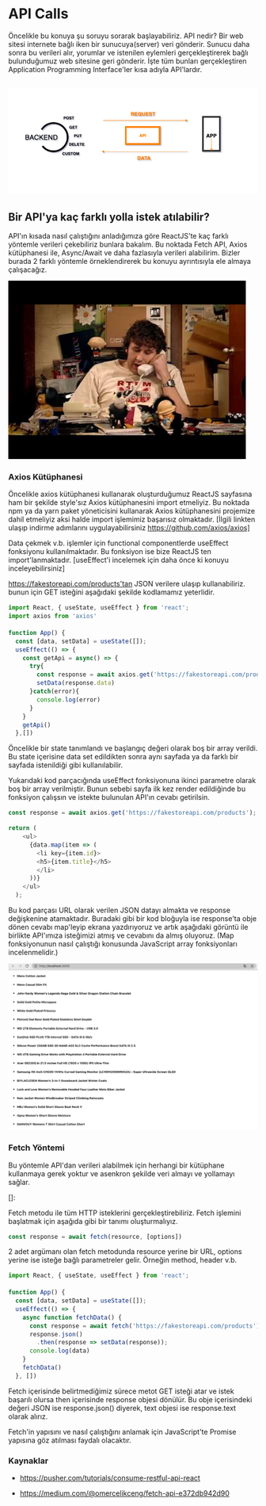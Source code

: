 # API Calls #

Öncelikle bu konuya şu soruyu sorarak başlayabiliriz. API nedir? Bir web sitesi internete bağlı iken bir sunucuya(server) veri gönderir. Sunucu daha sonra bu verileri alır, yorumlar ve istenilen eylemleri gerçekleştirerek bağlı bulunduğumuz web sitesine geri gönderir. İşte tüm bunları gerçekleştiren Application Programming Interface'ler kısa adıyla API'lardır.



## ![api-call-workapi](https://raw.githubusercontent.com/Kodluyoruz/taskforce/main/react-js/api-calls/figures/api-call-workapi.png)



## Bir API'ya kaç farklı yolla istek atılabilir?

API'ın kısada nasıl çalıştığını anladığımıza göre ReactJS'te kaç farklı yöntemle verileri çekebiliriz bunlara bakalım. Bu noktada Fetch API, Axios kütüphanesi ile, Async/Await ve daha fazlasıyla verileri alabilirim. Bizler burada 2 farklı yöntemle örneklendirerek bu konuyu ayrıntısıyla ele almaya çalışacağız.

![api-calls](https://raw.githubusercontent.com/Kodluyoruz/taskforce/main/react-js/api-calls/figures/api-call.jpg)

### Axios Kütüphanesi 

Öncelikle axios kütüphanesi kullanarak oluşturduğumuz ReactJS sayfasına ham bir şekilde style'sız Axios kütüphanesini import etmeliyiz. Bu noktada npm ya da yarn paket yöneticisini kullanarak Axios kütüphanesini projemize dahil etmeliyiz aksi halde import işlemimiz başarısız olmaktadır. [İlgili linkten ulaşıp indirme adımlarını uygulayabilirsiniz https://github.com/axios/axios]

Data çekmek v.b. işlemler için functional componentlerde useEffect fonksiyonu kullanılmaktadır. Bu fonksiyon ise bize ReactJS ten import'lanmaktadır. [useEffect'i incelemek için daha önce ki konuyu inceleyebilirsiniz]

https://fakestoreapi.com/products'tan JSON verilere ulaşıp kullanabiliriz. bunun için GET isteğini aşağıdaki şekilde kodlamamız yeterlidir.

```javascript
import React, { useState, useEffect } from 'react';
import axios from 'axios'

function App() {
  const [data, setData] = useState([]);
  useEffect(() => {
    const getApi = async() => {
      try{
        const response = await axios.get('https://fakestoreapi.com/products');
        setData(response.data)
      }catch(error){
        console.log(error)
      }
    }
    getApi()
  },[])
```

Öncelikle bir state tanımlandı ve başlangıç değeri olarak boş bir array verildi. Bu state içerisine data set edildikten sonra aynı sayfada ya da farklı bir sayfada istenildiği gibi kullanılabilir.

Yukarıdaki kod parçacığında useEffect fonksiyonuna ikinci parametre olarak boş bir array verilmiştir. Bunun sebebi sayfa ilk kez render edildiğinde bu fonksiyon çalışsın ve istekte bulunulan API'ın cevabı getirilsin. 

```javascript
const response = await axios.get('https://fakestoreapi.com/products');
```



```javascript
return (
    <ul>
      {data.map(item => (
        <li key={item.id}>
        <h5>{item.title}</h5>
        </li>
      ))}
    </ul>
  );
```

Bu kod parçası URL olarak verilen JSON datayı almakta ve response değişkenine atamaktadır. Buradaki gibi bir kod bloğuyla ise response'ta obje dönen cevabı map'leyip ekrana yazdırıyoruz ve artık aşağıdaki görüntü ile birlikte API'ımıza isteğimizi atmış ve cevabını da almış oluyoruz. (Map fonksiyonunun nasıl çalıştığı konusunda JavaScript array fonksiyonları incelenmelidir.)

![api-call-output](https://raw.githubusercontent.com/Kodluyoruz/taskforce/main/react-js/api-calls/figures/api-call-output.png)

### Fetch Yöntemi 

Bu yöntemle API'dan verileri alabilmek için herhangi bir kütüphane kullanmaya gerek yoktur ve asenkron şekilde veri almayı ve yollamayı sağlar.

[]: 

Fetch metodu ile tüm HTTP isteklerini gerçekleştirebiliriz. Fetch işlemini başlatmak için aşağıda gibi bir tanımı oluşturmalıyız.

```javascript
const response = await fetch(resource, [options])
```

2 adet argümanı olan fetch metodunda resource yerine bir URL, options yerine ise isteğe bağlı parametreler gelir. Örneğin method, header v.b.

```javascript
import React, { useState, useEffect } from 'react';

function App() {
  const [data, setData] = useState([]);
  useEffect(() => {
    async function fetchData() {
      const response = await fetch('https://fakestoreapi.com/products');
      response.json()
        .then(response => setData(response));
      console.log(data)
    }
    fetchData()
  }, [])
```

Fetch içerisinde belirtmediğimiz sürece metot GET isteği atar ve istek başarılı olursa then içerisinde response objesi dönülür. Bu obje içerisindeki değeri JSON ise response.json() diyerek, text objesi ise response.text olarak alırız.

Fetch'in yapısını ve nasıl çalıştığını anlamak için JavaScript'te Promise yapısına göz atılması faydalı olacaktır.

### Kaynaklar

- https://pusher.com/tutorials/consume-restful-api-react

- https://medium.com/@omercelikceng/fetch-api-e372db942d90
